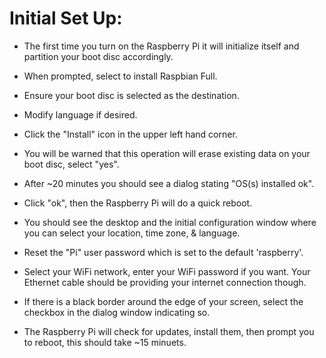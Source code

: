 # Initial Set Up:

- The first time you turn on the Raspberry Pi it will initialize itself and partition your boot disc accordingly.

- When prompted, select to install Raspbian Full.

- Ensure your boot disc is selected as the destination.

- Modify language if desired.

- Click the "Install" icon in the upper left hand corner.

- You will be warned that this operation will erase existing data on your boot disc, select "yes".

- After ~20 minutes you should see a dialog stating "OS(s) installed ok".

- Click "ok", then the Raspberry Pi will do a quick reboot.

- You should see the desktop and the initial configuration window where you can select your location, time zone, & language.

- Reset the "Pi" user password which is set to the default 'raspberry'.

- Select your WiFi network, enter your WiFi password if you want. Your Ethernet cable should be providing your internet connection though.

- If there is a black border around the edge of your screen, select the checkbox in the dialog window indicating so.

- The Raspberry Pi will check for updates, install them, then prompt you to reboot, this should take ~15 minuets.
